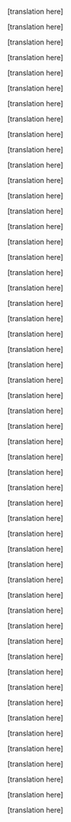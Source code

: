 [translation here]

<!--original
% How many software developers would it take to change a lightbulb?
% 
% 
-->

[translation here]

<!--original
![Login with BrowserID](/assets/plain_sign_in_blue.png)
-->

[translation here]

<!--original
[tommorris.org](/)
==================
-->

[translation here]

<!--original
Discussing software, the web, politics, sexuality and the unending
supply of human stupidity.
-->

[translation here]

<!--original
[Home](/) [Articles](/articles) [Blogroll](/pages/blogroll)
-->

[translation here]

<!--original
\
-->

[translation here]

<!--original
How many software developers would it take to change a lightbulb? {.entry-title .p-name property="dcterms:title"}
=================================================================
-->

[translation here]

<!--original
One person to go to the shop to buy a lightbulb.
-->

[translation here]

<!--original
Another person who goes and tries to buy a lightbulb but fails because
the shop doesn’t accept Bitcoin. He pops on to Reddit to complain and in
the process [compares his situation to that of the Jews in Nazi
Germany](http://www.reddit.com/r/Bitcoin/comments/1x9pyp/1_simple_reason_why_apple_goes_rotten_%E0%B2%A1_%E0%B2%A1_and_a/).
-->

[translation here]

<!--original
Another person to go on to JIRA and spend twenty minutes deciding
whether it is a bug, a support question, a request or one of fifteen
other categories that someone dreamt up as being necessary for “process
reasons”.
-->

[translation here]

<!--original
An ops person to spend half a day setting up a virtual private light
fitting environment so you can securely test your lightbulb fittings
without having to be exposed to the evils of the Internet. Having set
this up, he’ll forget to give you a password.
-->

[translation here]

<!--original
Another ops person who sets up a CI server to tell you whether your
lightbulb is actually on. And some zany co-workers who decide to give
you a lethal electric shock if you cause the CI to go red, because
they’ve got a company culture to uphold. And you wouldn’t want to not be
a culture fit.
-->

[translation here]

<!--original
A few managers standing around and looking at the Herculean efforts of
their lightbulb fitting team and wishing they could go ten times faster
even though that would require adding more hours to the day and extra
limbs to their employees. They pass the time by producing Gantt charts
and burndown charts that have almost no relation to reality.
-->

[translation here]

<!--original
137 to prepare reports for management on comparing the different types
of lightbulbs and light fixtures and light switches. None of which will
be read; management will instead just choose the lightbulb manufacturer
that buys them lots of drinks and hookers.
-->

[translation here]

<!--original
1 person to poke around on Github for a lightbulb library.
-->

[translation here]

<!--original
1 person to package an old, broken version of the lightbulb library for
Debian and Ubuntu and then complain that the fixed one isn’t “stable”
enough.
-->

[translation here]

<!--original
20 person to put a slightly less broken version of the lightbulb library
up on an Ubuntu PPA and then neglect to maintain it.
-->

[translation here]

<!--original
1 fucking rockstar to tell the guy looking on Github that they all suck
and he’ll write a better one this evening when he’s dosed up on *Red
Bull*.
-->

[translation here]

<!--original
Someone wearing Google Glass looking like a complete cock.
-->

[translation here]

<!--original
Someone in a far away land who looks at the lightbulb specification,
doesn’t quite understand it and hops on to LightbulbOverflow and asks in
all caps “CAN YOU SEND ME THE BLUBS BY EMAIL TO
confusedlightblubman@hotmail.com ?”. Management in San Francisco and
London still think outsourcing to this company is a good thing because
they are cheap.
-->

[translation here]

<!--original
Some consultants in suits saying that the lightbulb isn’t enterprise
ready and needs to be made more modular and hook up to their Enterprise
Service Bridge and Messaging Architecture and to communicate using 17
different SOAP and WS-\* standards dreamed up by people with important
job titles at BEA, Microsoft, Oracle and IBM, but which nobody has
actually ever sat down and implemented without wanting to stab someone
in the face so many times they don’t have a face left. Usually
themselves.
-->

[translation here]

<!--original
A few more to argue which type of XML Schema vocabulary (XSD, RELAX NG,
DTD, Schematron etc.) should be used, with one fucking genius deciding
to blow up all the lightbulbs on the planet by launching a [billion
lightbulb DTD attack](https://en.wikipedia.org/wiki/Billion_laughs) on
the XML architecting team.
-->

[translation here]

<!--original
A few young hipsters who point at the XML Schema and SOAP people and
tell them they are ludicrously outdated and need to get with building a
RESTful HTTP API using JSON, but [look blankly at
you](http://blog.steveklabnik.com/posts/2011-07-03-nobody-understands-rest-or-http)
when you ask them what content negotiation is or the difference between
safe and unsafe methods, and then produce you an API that is completely
undocumented, changes every week and doesn’t actually conform to
anything sensible about web architecture.
-->

[translation here]

<!--original
Some idealistic open data person to suggest that maybe they should try
RDF. Fifty people to tell him he’s an idiot.
-->

[translation here]

<!--original
300 or so tossers on Hacker News bitching about how the lightbulb
“doesn’t scale” because the bulb they’ve put in their bedside lamp isn’t
able to double as a floodlight for a fucking soccer stadium.
-->

[translation here]

<!--original
A whole bevy of other tossers who decide they don’t like lightbulbs done
in the traditional way so write a fucking library called lightbulb.js
because [“everything that can be written in JavaScript will
be”](http://tommorris.org/posts/8637). The lightbulbs depend on
seventeen JavaScript libraries and silently fail if you fit them in an
old house.
-->

[translation here]

<!--original
Some arsehole on Lambda the Ultimate who points to an unreadable PDF
filled with mathematical equations proving that unless you know Haskell
you aren’t a good person and should just go die in a fire rather than
bother fitting lightbulbs.
-->

[translation here]

<!--original
Some other arsehole in the comments on Lambda the Ultimate asking
whether it’s normal that to turn the light switch on, he needs to [do a
Ph.D first](http://www.willamette.edu/~fruehr/haskell/evolution.html).
-->

[translation here]

<!--original
Twenty odd bloggers writing naff articles about how the
LightbulbStateMutator monad isn’t that complicated and analogising it to
pizzas, roadkill, leprosy, Cher’s new album and some even more
complicated abstract concepts.
-->

[translation here]

<!--original
An important looking person in a dark black suit who turns up, insists
that you install a box next to the lightbulb and tells you that you
aren’t allowed to tell anyone about this because of national security
but that if anyone asks, [it’s only
metadata](http://www.msnbc.com/msnbc/not-just-metadata).
-->

[translation here]

<!--original
One meek university professor suggesting that maybe if you are going to
change a lightbulb, you should get some kind of qualification first,
agree to some kind of lightbulb fitters’ code of conduct and ethics, and
take out some professional indemnity insurance so that if your
incompetence [leads to people
dying](https://en.wikipedia.org/wiki/Therac-25), people don’t point to
lightbulb fitters and say they are all cowboys and charlatans and
morons.
-->

[translation here]

<!--original
A few thousand people telling meek university professor to go fuck
himself.
-->

[translation here]

<!--original
A young lady asking very politely if she can have a turn fitting
lightbulbs once in a while without being cat-called, jeered at or
threatened with rape.
-->

[translation here]

<!--original
A couple dozen nice guys telling her to get back in the kitchen, make
them a sandwich and stop being a radical feminist misandrist or they’ll
rape the fucking crap out of her while then explaining that they don’t
understand why anyone would think that women face any issue in the
lightbulb business.
-->

[translation here]

<!--original
A couple of venture capitalists who are wearing suit jackets but not
ties so they can look modern saying things like “these lightbulbs seem
like a neat hack but how exactly do you plan to monetize this?” and
“what’s your exit strategy?”
-->

[translation here]

<!--original
A couple of professional lightbulb journalists arguing about who got the
scoop on the fitting of the new lightbulb and sending catty tweets back
and forth about how they suck. And another professional lightbulb
metajournalist to document said catty Twitter fight for his lightbulb
industry gossip blog.
-->

[translation here]

<!--original
Finally, one person to fit the lightbulb.
-->

[translation here]

<!--original
[17:30 on 2014-02-08](/posts/8786) \
-->

[translation here]

<!--original
[![Tweet
this](/assets/tweet.png)](https://twitter.com/intent/retweet?tweet_id=432201375468896256)
-->

[translation here]

<!--original
* * * * *
-->

[translation here]

<!--original
This post is syndicated to:
-->

[translation here]

<!--original
1.  [Twitter](https://twitter.com/tommorris/status/432201375468896256)
-->

[translation here]

<!--original
[← Year of Code advisor Emma Mulqueeny has left th...](/posts/8787)
-->

[translation here]

<!--original
[Sky News just illustrated a story happening in ... →](/posts/8785)
-->

[translation here]

<!--original
 
-->

[translation here]

<!--original
![](https://fbcdn-profile-a.akamaihd.net/hprofile-ak-frc1/c12.47.156.156/s100x100/226570_508277977420_617357257_a.jpg)
[This site](http://tommorris.org/) is the work of **Tom Morris**, a
British programmer, [Wikipedia](http://en.wikipedia.org) admin and
[Semantic Web](http://www.w3.org/standards/semanticweb/) dork. When I'm
not drinking porn star martinis and ogling attractive young men in bars,
I spend my time building [the best goddamn map of the
planet](http://openstreetmap.org "OpenStreetMap").
-->

[translation here]

<!--original
* * * * *
-->

[translation here]

<!--original
Email: [tom@tommorris.org](mailto:tom@tommorris.org) \
 Last spotted:
[28.114184;-81.617854](http://www.openstreetmap.org/?mlat=28.114184&mlon=-81.617854&zoom=14&layers=M)
\
 I am an [ovo-lacto
vegetarian](https://en.wikipedia.org/wiki/Ovo-lacto_vegetarianism).
Apparently, [this confuses
people](http://wiki.tommorris.org/Explaining_vegetarianism).
-->

[translation here]

<!--original
* * * * *
-->

[translation here]

<!--original
Spatio-temporally linked facets of me exist elsewhere on the web:\
 [![Github icon](/assets/github_icon.png)](https://github.com/tommorris)
[Github](https://github.com/tommorris) – my code\
 [![Pinboard
icon](/assets/pinboard_icon.png)](https://pinboard.in/u:tommorris)
[Pinboard](https://pinboard.in/u:tommorris) – my bookmarks\
 [![Facebook
icon](/assets/facebook_icon.png)](https://facebook.com/tommorris.org)
[Facebook](https://facebook.com/tommorris.org) – for vigorous poking\
-->

[translation here]

<!--original
* * * * *
-->

[translation here]

<!--original
Built with [HTML](http://www.w3.org/html),
[CSS](http://www.w3.org/Style/CSS), [jQuery](http://jquery.com/),
[RDFa](https://en.wikipedia.org/wiki/RDFa),
[Microformats](http://microformats.org/), [Ruby on
Rails](http://rubyonrails.org/), [Mozilla
Persona](https://www.mozilla.org/en-US/persona/), [an independent
spirit](http://indiewebcamp.com) and a lot of love.
-->

[translation here]

<!--original
Set in [Quattrocento](http://www.impallari.com/quattrocento),
[Quattrocento Sans](http://www.impallari.com/quattrocentosans) and
[Montserrat](http://www.google.com/fonts/specimen/Montserrat).
-->

<script src="http://code.jquery.com/jquery-1.11.0.min.js"></script>
<script>
$(function() {
  $("*").contents().filter(function() {
    return this.nodeType==8 && this.nodeValue.match(/^original/);
  }).each(function(i, e) {
    var tooltips = e.nodeValue.replace(/^original *[\n\r]|[\n\r]$/g, '');
    $(this).prev().attr('title', tooltips);
  });
});
</script>
